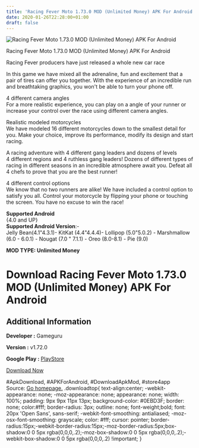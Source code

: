```yaml
---
title: 'Racing Fever Moto 1.73.0 MOD (Unlimited Money) APK For Android'
date: 2020-01-26T22:28:00+01:00
draft: false
---
```


![Racing Fever Moto 1.73.0 MOD (Unlimited Money) APK For Android](https://i1.wp.com/apkhome.net/wp-content/uploads/2020/01/Racing-Fever-Moto-1.73.0-MOD-Unlimited-Money.png "Racing Fever Moto 1.73.0 MOD (Unlimited Money) APK For Android")

  

Racing Fever Moto 1.73.0 MOD (Unlimited Money) APK For Android

Racing Fever producers have just released a whole new car race

In this game we have mixed all the adrenaline, fun and excitement that a pair of tires can offer you together. With the experience of an incredible run and breathtaking graphics, you won't be able to turn your phone off.

4 different camera angles  
For a more realistic experience, you can play on a angle of your runner or increase your control over the race using different camera angles.

Realistic modeled motorcycles  
We have modeled 16 different motorcycles down to the smallest detail for you. Make your choice, improve its performance, modify its design and start racing.

A racing adventure with 4 different gang leaders and dozens of levels  
4 different regions and 4 ruthless gang leaders! Dozens of different types of racing in different seasons in an incredible atmosphere await you. Defeat all 4 chefs to prove that you are the best runner!

4 different control options  
We know that no two runners are alike! We have included a control option to satisfy you all. Control your motorcycle by flipping your phone or touching the screen. You have no excuse to win the race!

**Supported Android**  
{4.0 and UP}  
**Supported Android Version**:-  
Jelly Bean(4.1"4.3.1)- KitKat (4.4"4.4.4)- Lollipop (5.0"5.0.2) - Marshmallow (6.0 - 6.0.1) - Nougat (7.0 " 7.1.1) - Oreo (8.0-8.1) - Pie (9.0)

**MOD TYPE: Unlimited Money**

Download Racing Fever Moto 1.73.0 MOD (Unlimited Money) APK For Android
=======================================================================

Additional Information
----------------------

**Developer :** Gameguru

**Version :** v1.72.0

**Google Play :** [PlayStore](https://play.google.com/store/apps/details?id=mobi.gameguru.racingfevermoto)

  

[Download Now](https://store4app.co/post/racing-fever-moto-1-73-0-mod-unlimited-money-apk-for-android_1580062544)

  
#ApkDownload, #APKForAndroid, #DownloadApkMod, #store4app  
Source: [Go homepage.](https://store4app.co/post/racing-fever-moto-1-73-0-mod-unlimited-money-apk-for-android_1580062544) .downloadtop{ text-align:center; -webkit-appearance: none; -moz-appearance: none; appearance: none; width: 100%; padding: 9px 9px 11px 13px; background-color: #0EBD3F; border: none; color:#fff; border-radius: 3px; outline: none; font-weight;bold; font: 20px 'Open Sans', sans-serif; -webkit-font-smoothing: antialiased; -moz-osx-font-smoothing: grayscale; color: #fff; cursor: pointer; border-radius:15px;-webkit-border-radius:15px;-moz-border-radius:5px;box-shadow:0 0 5px rgba(0,0,0,.2);-moz-box-shadow:0 0 5px rgba(0,0,0,.2);-webkit-box-shadow:0 0 5px rgba(0,0,0,.2) !important; }